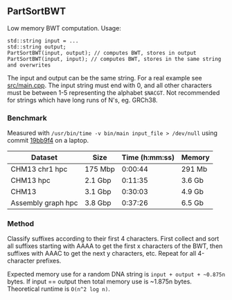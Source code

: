 ## PartSortBWT

Low memory BWT computation. Usage:

```
std::string input = ...
std::string output;
PartSortBWT(input, output); // computes BWT, stores in output
PartSortBWT(input, input); // computes BWT, stores in the same string and overwrites
```

The input and output can be the same string. For a real example see [src/main.cpp](src/main.cpp). The input string must end with 0, and all other characters must be between 1-5 representing the alphabet `$NACGT`. Not recommended for strings which have long runs of N's, eg. GRCh38.

### Benchmark

Measured with `/usr/bin/time -v bin/main input_file > /dev/null` using commit [19bb9f4](https://github.com/maickrau/PartSortBWT/commit/19bb9f42b6892d62f7952889ad96fb475c5f35a5) on a laptop.

| Dataset | Size | Time (h:mm:ss) | Memory |
| --- | --- | --- | --- |
| CHM13 chr1 hpc | 175 Mbp | 0:00:44 | 291 Mb |
| CHM13 hpc | 2.1 Gbp | 0:11:35 | 3.6 Gb |
| CHM13 | 3.1 Gbp | 0:30:03 | 4.9 Gb |
| Assembly graph hpc | 3.8 Gbp | 0:37:26 | 6.5 Gb |

### Method

Classify suffixes according to their first 4 characters. First collect and sort all suffixes starting with AAAA to get the first x characters of the BWT, then suffixes with AAAC to get the next y characters, etc. Repeat for all 4-character prefixes.

Expected memory use for a random DNA string is `input + output + ~0.875n` bytes. If input == output then total memory use is ~1.875n bytes. Theoretical runtime is `O(n^2 log n)`.
